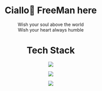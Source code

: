 # <center>Ciallo👋 FreeMan here</center>

<center>Wish your soul above the world<center>
<center>Wish your heart always humble</center>

# <center>Tech Stack</ceter>
<p align="center">
  <a href="https://skillicons.dev">
    <img src="https://skillicons.dev/icons?i=c,cpp,java,python,r" />
  </a>
</p>
<p align="center">
  <a href="https://skillicons.dev">
    <img src="https://skillicons.dev/icons?i=html,css,sass,javascript,spring" />
  </a>
</p>
<p align="center">
  <a href="https://skillicons.dev">
    <img src="https://skillicons.dev/icons?i=mysql,redis,git,vscode,md" />
  </a>
</p>